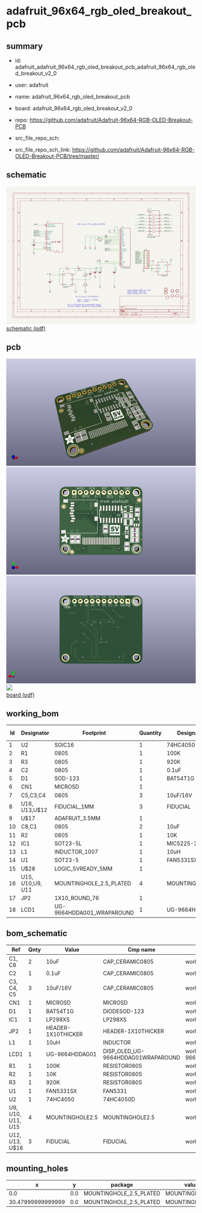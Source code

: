 # adafruit_96x64_rgb_oled_breakout_pcb
 
## summary 
* id: adafruit_adafruit_96x64_rgb_oled_breakout_pcb_adafruit_96x64_rgb_oled_breakout_v2_0
* user: adafruit
* name: adafruit_96x64_rgb_oled_breakout_pcb
* board: adafruit_96x64_rgb_oled_breakout_v2_0
* repo: https://github.com/adafruit/Adafruit-96x64-RGB-OLED-Breakout-PCB



* src_file_repo_sch: 
* src_file_repo_sch_link: https://github.com/adafruit/Adafruit-96x64-RGB-OLED-Breakout-PCB/tree/master/

## schematic  
![](working_schematic_600.png)  
[schematic (pdf)](working_schematic.pdf)  

## pcb  
![](working_3d_600.png) 
![](working_3d_front_600.png)  
![](working_3d_back_600.png)  
![](working_600.png)  
[board (pdf)](working.pdf)  

## working_bom
| Id | Designator | Footprint | Quantity | Designation | Supplier and ref |  | None | 
| --- | --- | --- | --- | --- | --- | --- | --- | 
| 1 | U2 | SOIC16 | 1 | 74HC4050 |  |  | [''] | 
| 2 | R1 | 0805 | 1 | 100K |  |  | [''] | 
| 3 | R3 | 0805 | 1 | 920K |  |  | [''] | 
| 4 | C2 | 0805 | 1 | 0.1uF |  |  | [''] | 
| 5 | D1 | SOD-123 | 1 | BAT54T1G |  |  | [''] | 
| 6 | CN1 | MICROSD | 1 |  |  |  | [''] | 
| 7 | C5,C3,C4 | 0805 | 3 | 10uF/16V |  |  | [''] | 
| 8 | U$16,U$13,U$12 | FIDUCIAL_1MM | 3 | FIDUCIAL |  |  | [''] | 
| 9 | U$17 | ADAFRUIT_3.5MM | 1 |  |  |  | [''] | 
| 10 | C8,C1 | 0805 | 2 | 10uF |  |  | [''] | 
| 11 | R2 | 0805 | 1 | 10K |  |  | [''] | 
| 12 | IC1 | SOT23-5L | 1 | MIC5225-3.3 |  |  | [''] | 
| 13 | L1 | INDUCTOR_1007 | 1 | 10uH |  |  | [''] | 
| 14 | U1 | SOT23-5 | 1 | FAN5331SX |  |  | [''] | 
| 15 | U$28 | LOGIC_5VREADY_5MM | 1 |  |  |  | [''] | 
| 16 | U$15,U$10,U$9,U$11 | MOUNTINGHOLE_2.5_PLATED | 4 | MOUNTINGHOLE2.5 |  |  | [''] | 
| 17 | JP2 | 1X10_ROUND_76 | 1 |  |  |  | [''] | 
| 18 | LCD1 | UG-9664HDDAG01_WRAPAROUND | 1 | UG-9664HDDAG01 |  |  | [''] | 


## bom_schematic
| Ref | Qnty | Value | Cmp name | Footprint | Description | Vendor | DNP | 
| --- | --- | --- | --- | --- | --- | --- | --- | 
| C1, C8 | 2 | 10uF | CAP_CERAMIC0805 | working:0805 |  |  |  | 
| C2 | 1 | 0.1uF | CAP_CERAMIC0805 | working:0805 |  |  |  | 
| C3, C4, C5 | 3 | 10uF/16V | CAP_CERAMIC0805 | working:0805 |  |  |  | 
| CN1 | 1 | MICROSD | MICROSD | working:MICROSD |  |  |  | 
| D1 | 1 | BAT54T1G | DIODESOD-123 | working:SOD-123 |  |  |  | 
| IC1 | 1 | LP298XS | LP298XS | working:SOT23-5L |  |  |  | 
| JP2 | 1 | HEADER-1X10THICKER | HEADER-1X10THICKER | working:1X10_ROUND_76 |  |  |  | 
| L1 | 1 | 10uH | INDUCTOR | working:INDUCTOR_1007 |  |  |  | 
| LCD1 | 1 | UG-9664HDDAG01 | DISP_OLED_UG-9664HDDAG01WRAPAROUND | working:UG-9664HDDAG01_WRAPAROUND |  |  |  | 
| R1 | 1 | 100K | RESISTOR0805 | working:0805 |  |  |  | 
| R2 | 1 | 10K | RESISTOR0805 | working:0805 |  |  |  | 
| R3 | 1 | 920K | RESISTOR0805 | working:0805 |  |  |  | 
| U1 | 1 | FAN5331SX | FAN5331 | working:SOT23-5 |  |  |  | 
| U2 | 1 | 74HC4050 | 74HC4050D | working:SOIC16 |  |  |  | 
| U$9, U$10, U$11, U$15 | 4 | MOUNTINGHOLE2.5 | MOUNTINGHOLE2.5 | working:MOUNTINGHOLE_2.5_PLATED |  |  |  | 
| U$12, U$13, U$16 | 3 | FIDUCIAL | FIDUCIAL | working:FIDUCIAL_1MM |  |  |  | 


## mounting_holes
| x | y | package | value | ref | size | 
| --- | --- | --- | --- | --- | --- | 
| 0.0 | 0.0 | MOUNTINGHOLE_2.5_PLATED | MOUNTINGHOLE2.5 | U$10 | m3 | 
| 30.47999999999999 | 0.0 | MOUNTINGHOLE_2.5_PLATED | MOUNTINGHOLE2.5 | U$15 | m3 | 


